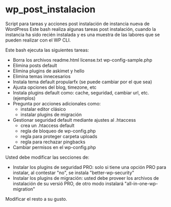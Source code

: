 # wp_post_instalacion
Script para tareas y acciones post instalación de instancia nueva de WordPress
Este bash realiza algunas tareas post instalación, cuando la instancia ha sido recién instalada y es una muestra de las labores que se pueden realizar con el WP CLI.

Este bash ejecuta las siguientes tareas:
- Borra los archivos readme.html license.txt wp-config-sample.php
- Elimina posts default
- Elimina plugins de askimet y hello
- Elimina temas innecesarios
- Instala tema default propularfx (se puede cambiar por el que sea)
- Ajusta opciones del blog, timezone, etc
- Instala plugins default como: cache, seguridad, cambiar url, etc. (ejemplos)
- Pregunta por acciones adicionales como:
  - instalar editor clásico
  - instalar plugins de migración
- Gestionar seguridad default mediante ajustes al .htaccess
  - crea un .htaccess default
  - regla de bloqueo de wp-config.php
  - regla para proteger carpeta uploads
  - regla para rechazar pingbacks
- Cambiar permisos en el wp-config.php

Usted debe modificar las secciones de:
- Instalar los plugins de seguridad PRO: solo si tiene una opción PRO para instalar, al contestar "no", se instala "better-wp-security"
- Instalar los plugins de migración: usted debe proveer los archivos de instalación de su versió PRO, de otro modo instalará "all-in-one-wp-migration"

Modificar el resto a su gusto.
